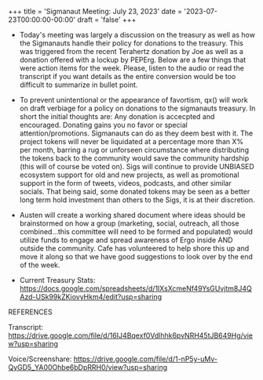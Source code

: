 +++
title = 'Sigmanaut Meeting: July 23, 2023'
date = '2023-07-23T00:00:00-00:00'
draft = 'false'
+++

- Today's meeting was largely a discussion on the treasury as well as how the Sigmanauts handle their policy for donations to the treasury. This was triggered from the recent Terahertz donation by Joe as well as a donation offered with a lockup by PEPErg. Below are a few things that were action items for the week. Please, listen to the audio or read the transcript if you want details as the entire conversion would be too difficult to summarize in bullet point. 

- To prevent unintentional or the appearance of favortism, qx() will work on draft verbiage for a policy on donations to the sigmanauts treasury. In short the initial thoughts are: Any donation is accecpted and encouraged. Donating gains you no favor or special attention/promotions. Sigmanauts can do as they deem best with it. The project tokens will never be liquidated at a percentage more than X% per month, barring a rug or unforseen circumstance where distributing the tokens back to the community would save the community hardship (this will of course be voted on). Sigs will continue to provide UNBIASED ecosystem support for old and new projects, as well as promotional support in the form of tweets, videos, podcasts, and other similar socials. That being said, some donated tokens may be seen as a better long term hold investment than others to the Sigs, it is at their discretion. 

- Austen will create a working shared document where ideas should be brainstormed on how a group (marketing, social, outreach, all those combined...this committee will need to be formed and populated) would utilize funds to engage and spread awareness of Ergo inside AND outside the community. Cafe has volunteered to help shore this up and move it along so that we have good suggestions to look over by the end of the week. 

- Current Treasury Stats: https://docs.google.com/spreadsheets/d/1lXsXcmeNf49YsGUvjtm8J4QAzd-USk99kZKiovyHkm4/edit?usp=sharing


REFERENCES

Transcript:
https://drive.google.com/file/d/16IJ4Bqexf0Vdlhhk6pvNRH45tJB649Hg/view?usp=sharing

Voice/Screenshare:
https://drive.google.com/file/d/1-nP5y-uMv-QyGD5_YA00Ohbe6bDpRRH0/view?usp=sharing
